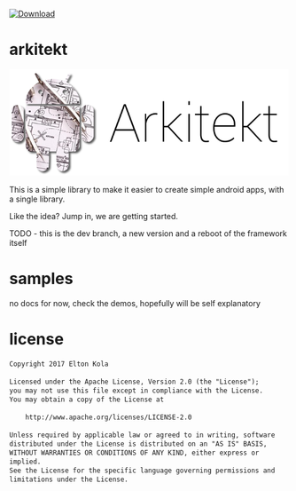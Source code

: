  [ ![Download](https://api.bintray.com/packages/eltonkola/maven/arkitekt_core/images/download.svg?version=0.0.8) ](https://bintray.com/eltonkola/maven/arkitekt_core/0.0.8/link)

# arkitekt

![Logo](/arkitekt_logo.png?raw=true "Logo")

This is a simple library to make it easier to create simple android apps, with a single library.

Like the idea? Jump in, we are getting started.

TODO - this is the dev branch, a new version and a reboot of the framework itself


# samples

no docs for now, check the demos, hopefully will be self explanatory

# license

```
Copyright 2017 Elton Kola

Licensed under the Apache License, Version 2.0 (the "License");
you may not use this file except in compliance with the License.
You may obtain a copy of the License at

    http://www.apache.org/licenses/LICENSE-2.0

Unless required by applicable law or agreed to in writing, software
distributed under the License is distributed on an "AS IS" BASIS,
WITHOUT WARRANTIES OR CONDITIONS OF ANY KIND, either express or implied.
See the License for the specific language governing permissions and
limitations under the License.
```

